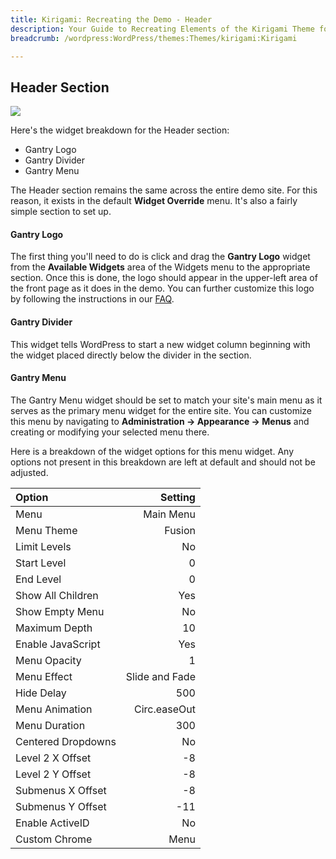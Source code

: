 ```yaml
---
title: Kirigami: Recreating the Demo - Header
description: Your Guide to Recreating Elements of the Kirigami Theme for WordPress
breadcrumb: /wordpress:WordPress/themes:Themes/kirigami:Kirigami

---
```


Header Section
-----
![][demo1]

Here's the widget breakdown for the Header section:

* Gantry Logo
* Gantry Divider
* Gantry Menu

The Header section remains the same across the entire demo site. For this reason, it exists in the default **Widget Override** menu. It's also a fairly simple section to set up.

#### Gantry Logo
The first thing you'll need to do is click and drag the **Gantry Logo** widget from the **Available Widgets** area of the Widgets menu to the appropriate section. Once this is done, the logo should appear in the upper-left area of the front page as it does in the demo. You can further customize this logo by following the instructions in our [FAQ][faq].

#### Gantry Divider
This widget tells WordPress to start a new widget column beginning with the widget placed directly below the divider in the section.

#### Gantry Menu
The Gantry Menu widget should be set to match your site's main menu as it serves as the primary menu widget for the entire site. You can customize this menu by navigating to **Administration -> Appearance -> Menus** and creating or modifying your selected menu there. 

Here is a breakdown of the widget options for this menu widget. Any options not present in this breakdown are left at default and should not be adjusted.

| Option             |        Setting |  
| :----------------- | -------------: |  
| Menu               |      Main Menu |  
| Menu Theme         |         Fusion |  
| Limit Levels       |             No |  
| Start Level        |              0 |  
| End Level          |              0 |  
| Show All Children  |            Yes |  
| Show Empty Menu    |             No |  
| Maximum Depth      |             10 |  
| Enable JavaScript  |            Yes |  
| Menu Opacity       |              1 |  
| Menu Effect        | Slide and Fade |  
| Hide Delay         |            500 |  
| Menu Animation     |   Circ.easeOut |  
| Menu Duration      |            300 |  
| Centered Dropdowns |             No |  
| Level 2 X Offset   |             -8 |  
| Level 2 Y Offset   |             -8 |  
| Submenus X Offset  |             -8 |  
| Submenus Y Offset  |            -11 |  
| Enable ActiveID    |             No |  
| Custom Chrome      |           Menu |  

[demo1]: assets/wp_kirigami_demo_1.jpeg
[faq]: faq.md